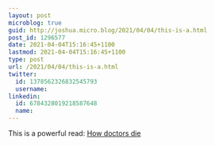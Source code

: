 ```yaml
---
layout: post
microblog: true
guid: http://joshua.micro.blog/2021/04/04/this-is-a.html
post_id: 1296577
date: 2021-04-04T15:16:45+1100
lastmod: 2021-04-04T15:16:45+1100
type: post
url: /2021/04/04/this-is-a.html
twitter:
  id: 1378562326832545793
  username: 
linkedin:
  id: 6784328019218587648
  name: 
---
```

This is a powerful read: [How doctors die](https://www.saturdayeveningpost.com/2013/03/how-doctors-die/)
